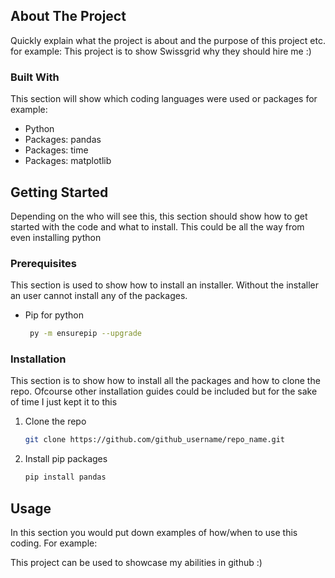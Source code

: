 ## About The Project

Quickly explain what the project is about and the purpose of this project etc.
for example:
This project is to show Swissgrid why they should hire me :) 

### Built With

This section will show which coding languages were used or packages for example:

* Python
* Packages: pandas
* Packages: time
* Packages: matplotlib

<!-- GETTING STARTED -->
## Getting Started

Depending on the who will see this, this section should show how to get started with the code and what to install.
This could be all the way from even installing python

### Prerequisites

This section is used to show how to install an installer. Without the installer an user cannot install any of the packages.
* Pip for python
  ```sh
   py -m ensurepip --upgrade
  ```

### Installation
This section is to show how to install all the packages and how to clone the repo.
Ofcourse other installation guides could be included but for the sake of time I just kept it to this

1. Clone the repo
   ```sh
   git clone https://github.com/github_username/repo_name.git
   ```
3. Install pip packages
   ```sh
   pip install pandas
   ```

<!-- USAGE EXAMPLES -->
## Usage

In this section you would put down examples of how/when to use this coding.
For example:

This project can be used to showcase my abilities in github :)


